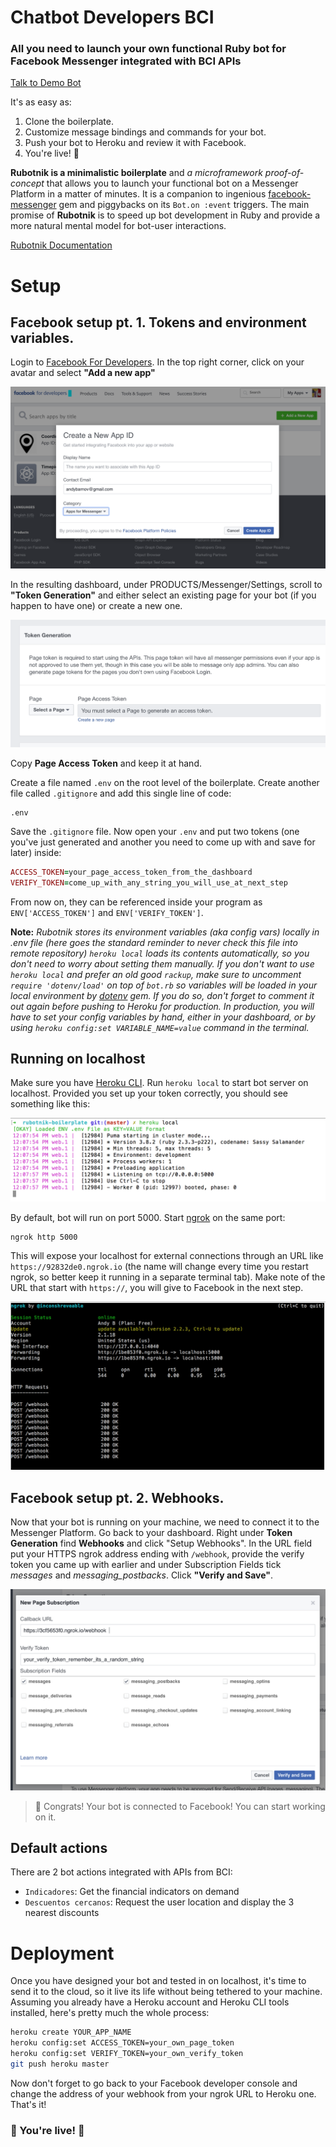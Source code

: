 # Chatbot Developers BCI
### All you need to launch your own functional Ruby bot for Facebook Messenger integrated with BCI APIs

[Talk to Demo Bot](http://m.me/chatbotbcidevelopers)

It's as easy as:

1. Clone the boilerplate.
2. Customize message bindings and commands for your bot.
3. Push your bot to Heroku and review it with Facebook.
4. You're live! :speech_balloon:

**Rubotnik is a minimalistic boilerplate** and *a microframework proof-of-concept* that allows you to launch your functional bot on a Messenger Platform in a matter of minutes. It is a companion to ingenious [facebook-messenger](https://github.com/hyperoslo/facebook-messenger) gem and piggybacks on its `Bot.on :event` triggers. The main promise of **Rubotnik** is to speed up bot development in Ruby and provide a more natural mental model for bot-user interactions. 

[Rubotnik Documentation](https://github.com/progapandist/rubotnik-boilerplate)

# Setup

## Facebook setup pt. 1. Tokens and environment variables.

Login to [Facebook For Developers](https://developers.facebook.com/). In the top right corner, click on your avatar and select **"Add a new app"**

![create app](./docs/fb_app_create.png)

In the resulting dashboard, under PRODUCTS/Messenger/Settings, scroll to **"Token Generation"** and either select an existing page for your bot (if you happen to have one) or create a new one.

![generate token](./docs/token_generation.png)

Copy **Page Access Token** and keep it at hand.

Create a file named `.env` on the root level of the boilerplate. Create another file called `.gitignore` and add this single line of code:

```
.env
```
Save the `.gitignore` file. Now open your `.env` and put two tokens (one you've just generated and another you need to come up with and save for later) inside:

```ruby
ACCESS_TOKEN=your_page_access_token_from_the_dashboard
VERIFY_TOKEN=come_up_with_any_string_you_will_use_at_next_step

```

From now on, they can be referenced inside your program as `ENV['ACCESS_TOKEN']` and `ENV['VERIFY_TOKEN']`.

**Note:**
*Rubotnik stores its environment variables (aka config vars) locally in .env file (here goes the standard reminder to never check this file into remote repository) `heroku local` loads its contents automatically, so you don't need to worry about setting them manually. If you don't want to use `heroku local` and prefer an old good `rackup`, make sure to uncomment `require 'dotenv/load'` on top of `bot.rb` so variables will be loaded in your local environment by [dotenv](https://github.com/bkeepers/dotenv) gem. If you do so, don't forget to comment it out again before pushing to Heroku for production. In production, you will have to set your config variables by hand, either in your dashboard, or by using `heroku config:set VARIABLE_NAME=value` command in the terminal.*

## Running on localhost

Make sure you have [Heroku CLI](https://devcenter.heroku.com/articles/heroku-cli). Run `heroku local` to start bot server on localhost. Provided you set up your token correctly, you should see something like this:

![server starts](./docs/server_start.png)

By default, bot will run on port 5000. Start [ngrok](https://ngrok.com/) on the same port:

```
ngrok http 5000
```
This will expose your localhost for external connections through an URL like `https://92832de0.ngrok.io` (the name will change every time you restart ngrok, so better keep it running in a separate terminal tab). Make note of the URL that start with `https://`, you will give to Facebook in the next step.

![ngrok running](./docs/ngrok.png)

## Facebook setup pt. 2. Webhooks.

Now that your bot is running on your machine, we need to connect it to the Messenger Platform. Go back to your dashboard. Right under **Token Generation** find **Webhooks** and click "Setup Webhooks". In the URL field put your HTTPS ngrok address ending with `/webhook`, provide the verify token you came up with earlier and under Subscription Fields tick *messages* and *messaging_postbacks*. Click **"Verify and Save"**.

![webhook setup](./docs/webhook_setup.png)

> :tada: Congrats! Your bot is connected to Facebook! You can start working on it.  

## Default actions

There are 2 bot actions integrated with APIs from BCI:
- `Indicadores`: Get the financial indicators on demand
- `Descuentos cercanos`: Request the user location and display the 3 nearest discounts

# Deployment

Once you have designed your bot and tested in on localhost, it's time to send it to the cloud, so it live its life without being tethered to your machine. Assuming you already have a Heroku account and Heroku CLI tools installed, here's pretty much the whole process:

```bash
heroku create YOUR_APP_NAME
heroku config:set ACCESS_TOKEN=your_own_page_token
heroku config:set VERIFY_TOKEN=your_own_verify_token
git push heroku master
```

Now don't forget to go back to your Facebook developer console and change the address of your webhook from your ngrok URL to Heroku one. That's it!

### :tada: You're live! :tada:
